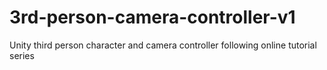 # 3rd-person-camera-controller-v1
 Unity third person character and camera controller following online tutorial series
